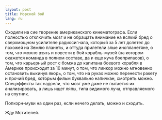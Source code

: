 ```yaml
---
layout: post
title: Морской бой 
lang: ru
---
```


Сходили на сие творение американского кинематографа. Если полностью отключить мозг и не обращать внимание на всякий бред о сверхмощном усилителе радиосигнала, который за 5 лет долетел до похожей на Землю планеты, и оттуда прилетели злые инопланетяне, о том, что можно взять и повести в бой корабль-музей (на котором окажется команда в полном составе, да и еще куча боеприпасов), о том, что карьерный рост с бомжа до капитана боевого корабля в Америке происходит за 10 минут, о том, что линкор можно мгновенно остановить выкинув якорь, о том, что на руках можно перенести ракету и прочий бред, которым фильм буквально напичкан, смотреть можно. Спецэффекты так надоели, что мозг уже даже не пытается их анализировать, а лишь ищет ляпы, типа видимого луча, отправляемого на спутник.

Попкорн-муви на один раз, если нечего делать, можно и сходить.

Жду Мстителей. 

